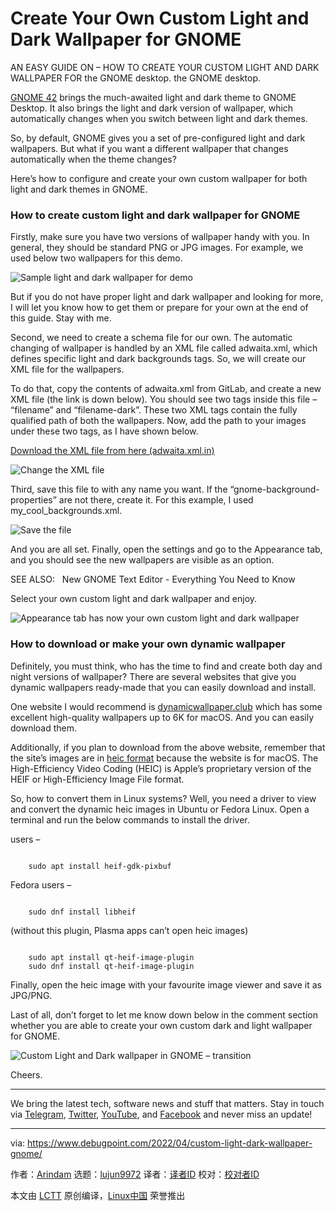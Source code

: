 [#]: subject: "Create Your Own Custom Light and Dark Wallpaper for GNOME"
[#]: via: "https://www.debugpoint.com/2022/04/custom-light-dark-wallpaper-gnome/"
[#]: author: "Arindam https://www.debugpoint.com/author/admin1/"
[#]: collector: "lujun9972"
[#]: translator: " "
[#]: reviewer: " "
[#]: publisher: " "
[#]: url: " "

Create Your Own Custom Light and Dark Wallpaper for GNOME
======
AN EASY GUIDE ON – HOW TO CREATE YOUR CUSTOM LIGHT AND DARK WALLPAPER
FOR the GNOME desktop.
the GNOME desktop.

[GNOME 42][1] brings the much-awaited light and dark theme to GNOME Desktop. It also brings the light and dark version of wallpaper, which automatically changes when you switch between light and dark themes.

So, by default, GNOME gives you a set of pre-configured light and dark wallpapers. But what if you want a different wallpaper that changes automatically when the theme changes?

Here’s how to configure and create your own custom wallpaper for both light and dark themes in GNOME.

### How to create custom light and dark wallpaper for GNOME

Firstly, make sure you have two versions of wallpaper handy with you. In general, they should be standard PNG or JPG images. For example, we used below two wallpapers for this demo.

![Sample light and dark wallpaper for demo][2]

But if you do not have proper light and dark wallpaper and looking for more, I will let you know how to get them or prepare for your own at the end of this guide. Stay with me.

Second, we need to create a schema file for our own. The automatic changing of wallpaper is handled by an XML file called adwaita.xml, which defines specific light and dark backgrounds tags. So, we will create our XML file for the wallpapers.

To do that, copy the contents of adwaita.xml from GitLab, and create a new XML file (the link is down below). You should see two tags inside this file – “filename” and “filename-dark”. These two XML tags contain the fully qualified path of both the wallpapers. Now, add the path to your images under these two tags, as I have shown below.

[Download the XML file from here (adwaita.xml.in)][3]

![Change the XML file][4]

Third, save this file to with any name you want. If the “gnome-background-properties” are not there, create it. For this example, I used my_cool_backgrounds.xml.

![Save the file][5]

And you are all set. Finally, open the settings and go to the Appearance tab, and you should see the new wallpapers are visible as an option.

[][6]

SEE ALSO:   New GNOME Text Editor - Everything You Need to Know

Select your own custom light and dark wallpaper and enjoy.

![Appearance tab has now your own custom light and dark wallpaper][7]

### How to download or make your own dynamic wallpaper

Definitely, you must think, who has the time to find and create both day and night versions of wallpaper? There are several websites that give you dynamic wallpapers ready-made that you can easily download and install.

One website I would recommend is [dynamicwallpaper.club][8] which has some excellent high-quality wallpapers up to 6K for macOS. And you can easily download them.

Additionally, if you plan to download from the above website, remember that the site’s images are in [heic format][9] because the website is for macOS. The High-Efficiency Video Coding (HEIC) is Apple’s proprietary version of the HEIF or High-Efficiency Image File format.

So, how to convert them in Linux systems? Well, you need a driver to view and convert the dynamic heic images in Ubuntu or Fedora Linux. Open a terminal and run the below commands to install the driver.

users –

```

    sudo apt install heif-gdk-pixbuf

```

Fedora users –

```

    sudo dnf install libheif

```

(without this plugin, Plasma apps can’t open heic images)

```

    sudo apt install qt-heif-image-plugin
    sudo dnf install qt-heif-image-plugin

```

Finally, open the heic image with your favourite image viewer and save it as JPG/PNG.

Last of all, don’t forget to let me know down below in the comment section whether you are able to create your own custom dark and light wallpaper for GNOME.

![Custom Light and Dark wallpaper in GNOME – transition][10]

Cheers.

* * *

We bring the latest tech, software news and stuff that matters. Stay in touch via [Telegram][11], [Twitter][12], [YouTube][13], and [Facebook][14] and never miss an update!

--------------------------------------------------------------------------------

via: https://www.debugpoint.com/2022/04/custom-light-dark-wallpaper-gnome/

作者：[Arindam][a]
选题：[lujun9972][b]
译者：[译者ID](https://github.com/译者ID)
校对：[校对者ID](https://github.com/校对者ID)

本文由 [LCTT](https://github.com/LCTT/TranslateProject) 原创编译，[Linux中国](https://linux.cn/) 荣誉推出

[a]: https://www.debugpoint.com/author/admin1/
[b]: https://github.com/lujun9972
[1]: https://www.debugpoint.com/2022/03/gnome-42-release/
[2]: https://www.debugpoint.com/wp-content/uploads/2022/04/Sample-light-and-dark-wallpaper-for-demo.jpg
[3]: https://gitlab.gnome.org/GNOME/gnome-backgrounds/-/tree/main/backgrounds
[4]: https://www.debugpoint.com/wp-content/uploads/2022/04/Change-the-XML-file-1024x568.jpg
[5]: https://www.debugpoint.com/wp-content/uploads/2022/04/Save-the-file-1024x548.jpg
[6]: https://www.debugpoint.com/2021/12/gnome-text-editor/
[7]: https://www.debugpoint.com/wp-content/uploads/2022/04/Apperance-tab-has-now-your-own-custom-light-and-dark-wallpaper-1024x657.jpg
[8]: https://dynamicwallpaper.club
[9]: https://en.wikipedia.org/wiki/High_Efficiency_Image_File_Format
[10]: https://www.debugpoint.com/wp-content/uploads/2022/04/Custom-Light-and-Dark-wallpaper-in-GNOME-transition-1024x556.gif
[11]: https://t.me/debugpoint
[12]: https://twitter.com/DebugPoint
[13]: https://www.youtube.com/c/debugpoint?sub_confirmation=1
[14]: https://facebook.com/DebugPoint
